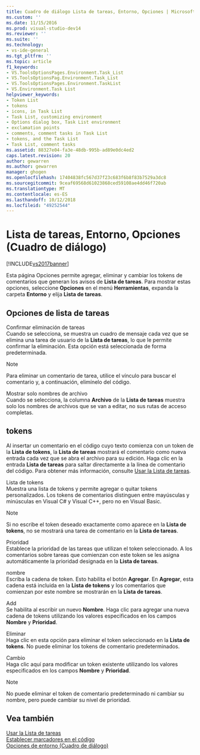 ```yaml
---
title: Cuadro de diálogo Lista de tareas, Entorno, Opciones | Microsoft Docs
ms.custom: ''
ms.date: 11/15/2016
ms.prod: visual-studio-dev14
ms.reviewer: ''
ms.suite: ''
ms.technology:
- vs-ide-general
ms.tgt_pltfrm: ''
ms.topic: article
f1_keywords:
- VS.ToolsOptionsPages.Environment.Task_List
- VS.ToolsOptionsPag.Environment.Task_List
- VS.ToolsOptionsPages.Environment.TaskList
- VS.Environment.Task List
helpviewer_keywords:
- Token List
- tokens
- icons, in Task List
- Task List, customizing environment
- Options dialog box, Task List environment
- exclamation points
- comments, comment tasks in Task List
- tokens, and the Task List
- Task List, comment tasks
ms.assetid: 88327e04-fa3e-48db-995b-ad89e0dc4ed2
caps.latest.revision: 20
author: gewarren
ms.author: gewarren
manager: ghogen
ms.openlocfilehash: 17404838fc567d37f23c683f6b8f83b7529a3dc8
ms.sourcegitcommit: 9ceaf69568d61023868ced59108ae4dd46f720ab
ms.translationtype: MT
ms.contentlocale: es-ES
ms.lasthandoff: 10/12/2018
ms.locfileid: "49252544"
---
```

# <a name="task-list-environment-options-dialog-box"></a>Lista de tareas, Entorno, Opciones (Cuadro de diálogo)
[!INCLUDE[vs2017banner](../../includes/vs2017banner.md)]

  
Esta página Opciones permite agregar, eliminar y cambiar los tokens de comentarios que generan los avisos de **Lista de tareas**. Para mostrar estas opciones, seleccione **Opciones** en el menú **Herramientas**, expanda la carpeta **Entorno** y elija **Lista de tareas**.  
  
## <a name="task-list-options"></a>Opciones de lista de tareas  
 Confirmar eliminación de tareas  
 Cuando se selecciona, se muestra un cuadro de mensaje cada vez que se elimina una tarea de usuario de la **Lista de tareas**, lo que le permite confirmar la eliminación. Esta opción está seleccionada de forma predeterminada.  
  
> [!NOTE]
>  Para eliminar un comentario de tarea, utilice el vínculo para buscar el comentario y, a continuación, elimínelo del código.  
  
 Mostrar solo nombres de archivo  
 Cuando se selecciona, la columna **Archivo** de la **Lista de tareas** muestra solo los nombres de archivos que se van a editar, no sus rutas de acceso completas.  
  
## <a name="tokens"></a>tokens  
 Al insertar un comentario en el código cuyo texto comienza con un token de la **Lista de tokens**, la **Lista de tareas** mostrará el comentario como nueva entrada cada vez que se abra el archivo para su edición. Haga clic en la entrada **Lista de tareas** para saltar directamente a la línea de comentario del código. Para obtener más información, consulte [Usar la Lista de tareas](../../ide/using-the-task-list.md).  
  
 Lista de tokens  
 Muestra una lista de tokens y permite agregar o quitar tokens personalizados. Los tokens de comentarios distinguen entre mayúsculas y minúsculas en Visual C# y Visual C++, pero no en Visual Basic.  
  
> [!NOTE]
>  Si no escribe el token deseado exactamente como aparece en la **Lista de tokens**, no se mostrará una tarea de comentario en la **Lista de tareas**.  
  
 Prioridad  
 Establece la prioridad de las tareas que utilizan el token seleccionado. A los comentarios sobre tareas que comienzan con este token se les asigna automáticamente la prioridad designada en la **Lista de tareas**.  
  
 nombre  
 Escriba la cadena de token. Esto habilita el botón **Agregar**. En **Agregar**, esta cadena está incluida en la **Lista de tokens** y los comentarios que comienzan por este nombre se mostrarán en la **Lista de tareas**.  
  
 Add  
 Se habilita al escribir un nuevo **Nombre**. Haga clic para agregar una nueva cadena de tokens utilizando los valores especificados en los campos **Nombre** y **Prioridad**.  
  
 Eliminar  
 Haga clic en esta opción para eliminar el token seleccionado en la **Lista de tokens**. No puede eliminar los tokens de comentario predeterminados.  
  
 Cambio  
 Haga clic aquí para modificar un token existente utilizando los valores especificados en los campos **Nombre** y **Prioridad**.  
  
> [!NOTE]
>  No puede eliminar el token de comentario predeterminado ni cambiar su nombre, pero puede cambiar su nivel de prioridad.  
  
## <a name="see-also"></a>Vea también  
 [Usar la Lista de tareas](../../ide/using-the-task-list.md)   
 [Establecer marcadores en el código](../../ide/setting-bookmarks-in-code.md)   
 [Opciones de entorno (Cuadro de diálogo)](../../ide/reference/environment-options-dialog-box.md)



